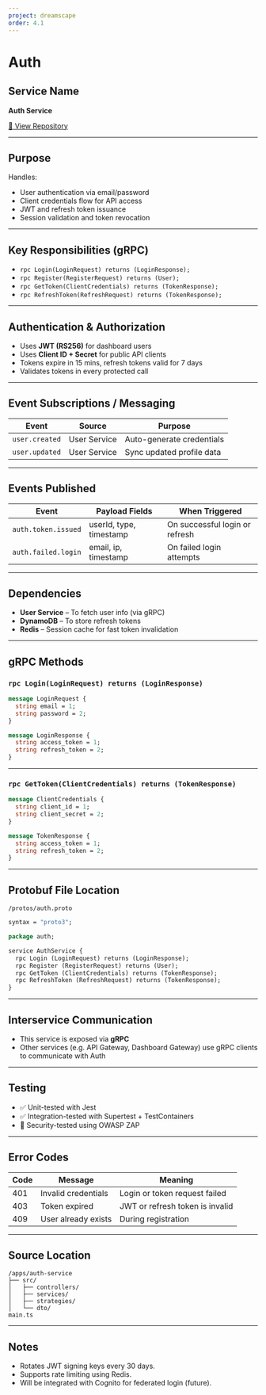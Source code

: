 ```yaml
---
project: dreamscape
order: 4.1
---
```


# Auth

## Service Name

**Auth Service**

[🔗 View Repository](https://github.com/iamArvy/emporium-auth-service)

---

## Purpose

Handles:

* User authentication via email/password
* Client credentials flow for API access
* JWT and refresh token issuance
* Session validation and token revocation

---

## Key Responsibilities (gRPC)

* `rpc Login(LoginRequest) returns (LoginResponse);`
* `rpc Register(RegisterRequest) returns (User);`
* `rpc GetToken(ClientCredentials) returns (TokenResponse);`
* `rpc RefreshToken(RefreshRequest) returns (TokenResponse);`

---

## Authentication & Authorization

* Uses **JWT (RS256)** for dashboard users
* Uses **Client ID + Secret** for public API clients
* Tokens expire in 15 mins, refresh tokens valid for 7 days
* Validates tokens in every protected call

---

## Event Subscriptions / Messaging

| Event          | Source       | Purpose                   |
| -------------- | ------------ | ------------------------- |
| `user.created` | User Service | Auto-generate credentials |
| `user.updated` | User Service | Sync updated profile data |

---

## Events Published

| Event               | Payload Fields          | When Triggered                 |
| ------------------- | ----------------------- | ------------------------------ |
| `auth.token.issued` | userId, type, timestamp | On successful login or refresh |
| `auth.failed.login` | email, ip, timestamp    | On failed login attempts       |

---

## Dependencies

* **User Service** – To fetch user info (via gRPC)
* **DynamoDB** – To store refresh tokens
* **Redis** – Session cache for fast token invalidation

---

## gRPC Methods

### `rpc Login(LoginRequest) returns (LoginResponse)`

```proto
message LoginRequest {
  string email = 1;
  string password = 2;
}

message LoginResponse {
  string access_token = 1;
  string refresh_token = 2;
}
```

---

### `rpc GetToken(ClientCredentials) returns (TokenResponse)`

```proto
message ClientCredentials {
  string client_id = 1;
  string client_secret = 2;
}

message TokenResponse {
  string access_token = 1;
  string refresh_token = 2;
}
```

---

## Protobuf File Location

```
/protos/auth.proto
```

```proto
syntax = "proto3";

package auth;

service AuthService {
  rpc Login (LoginRequest) returns (LoginResponse);
  rpc Register (RegisterRequest) returns (User);
  rpc GetToken (ClientCredentials) returns (TokenResponse);
  rpc RefreshToken (RefreshRequest) returns (TokenResponse);
}
```

---

## Interservice Communication

* This service is exposed via **gRPC**
* Other services (e.g. API Gateway, Dashboard Gateway) use gRPC clients to communicate with Auth

---

## Testing

* ✅ Unit-tested with Jest
* ✅ Integration-tested with Supertest + TestContainers
* 🔐 Security-tested using OWASP ZAP

---

## Error Codes

| Code | Message             | Meaning                         |
| ---- | ------------------- | ------------------------------- |
| 401  | Invalid credentials | Login or token request failed   |
| 403  | Token expired       | JWT or refresh token is invalid |
| 409  | User already exists | During registration             |

---

## Source Location

```
/apps/auth-service
├── src/
│   ├── controllers/
│   ├── services/
│   ├── strategies/
│   └── dto/
main.ts
```

---

## Notes

* Rotates JWT signing keys every 30 days.
* Supports rate limiting using Redis.
* Will be integrated with Cognito for federated login (future).
